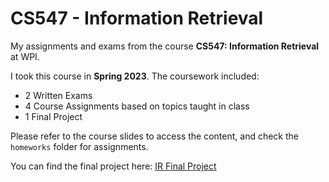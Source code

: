 # CS547 - Information Retrieval

My assignments and exams from the course **CS547: Information Retrieval** at WPI.

I took this course in **Spring 2023**. The coursework included:
- 2 Written Exams  
- 4 Course Assignments based on topics taught in class  
- 1 Final Project

Please refer to the course slides to access the content, and check the `homeworks` folder for assignments.

You can find the final project here: [IR Final Project](https://github.com/devtechster/CS547-Information-Retrieval/tree/main/IR-Final-Project-main/IR-Final-Project-main)
